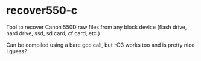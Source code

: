 # recover550-c
Tool to recover Canon 550D raw files from any block device (flash drive, hard drive, ssd, sd card, cf card, etc.)

Can be compiled using a bare gcc call, but -O3 works too and is pretty nice I guess?
